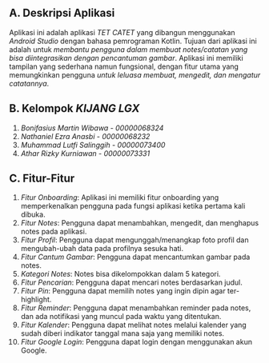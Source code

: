 ## A. Deskripsi Aplikasi

Aplikasi ini adalah aplikasi *TET CATET* yang dibangun menggunakan *Android Studio* dengan bahasa pemrograman Kotlin. Tujuan dari aplikasi ini adalah untuk *membantu pengguna dalam membuat notes/catatan yang bisa diintegrasikan dengan pencantuman gambar*. Aplikasi ini memiliki tampilan yang sederhana namun fungsional, dengan fitur utama yang memungkinkan pengguna *untuk leluasa membuat, mengedit, dan mengatur catatannya*.

## B. Kelompok *KIJANG LGX*

1. *Bonifasius Martin Wibawa* - *00000068324*
2. *Nathaniel Ezra Anasbi* - *00000068232*
3. *Muhammad Lutfi Salinggih* - *00000073400*
4. *Athar Rizky Kurniawan* - *00000073331*

## C. Fitur-Fitur

1. *Fitur Onboarding*: Aplikasi ini memiliki fitur onboarding yang memperkenalkan pengguna pada fungsi aplikasi ketika pertama kali dibuka.
2. *Fitur Notes*: Pengguna dapat menambahkan, mengedit, dan menghapus notes pada aplikasi.
3. *Fitur Profil*: Pengguna dapat mengunggah/menangkap foto profil dan mengubah-ubah data pada profilnya sesuka hati.
4. *Fitur Cantum Gambar*: Pengguna dapat mencantumkan gambar pada notes.
5. *Kategori Notes*: Notes bisa dikelompokkan dalam 5 kategori.
6. *Fitur Pencarian*: Pengguna dapat mencari notes berdasarkan judul.
7. *Fitur Pin*: Pengguna dapat memilih notes yang ingin dipin agar ter-highlight.
8. *Fitur Reminder*: Pengguna dapat menambahkan reminder pada notes, dan ada notifikasi yang muncul pada waktu yang ditentukan.
9. *Fitur Kalender*: Pengguna dapat melihat notes melalui kalender yang sudah diberi indikator tanggal mana saja yang memiliki notes.
10. *Fitur Google Login*: Pengguna dapat login dengan menggunakan akun Google.